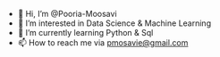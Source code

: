 - 👋 Hi, I’m @Pooria-Moosavi
- 👀 I’m interested in Data Science & Machine Learning
- 🌱 I’m currently learning Python & Sql
- 📫 How to reach me via pmosavie@gmail.com

<!---
Pooria-Moosavi/Pooria-Moosavi is a ✨ special ✨ repository because its `README.md` (this file) appears on your GitHub profile.
You can click the Preview link to take a look at your changes.
--->
